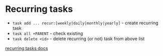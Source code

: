 # Recurring tasks

+ `task add ... recur:[weekly|daily|monthly|yearly]` - create recurring task  
+ `task all +PARENT` - check existing  
+ `task delete <id>` - delete recurring (or not) task from above list  

[recurring tasks docs](https://taskwarrior.org/docs/durations.html)  
